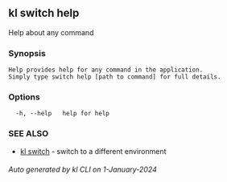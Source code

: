 ## kl switch help

Help about any command

### Synopsis

```
Help provides help for any command in the application.
Simply type switch help [path to command] for full details.
```

### Options

```
  -h, --help   help for help
```

### SEE ALSO

* [kl switch](kl_switch.md)  - switch to a different environment

###### Auto generated by kl CLI on 1-January-2024

